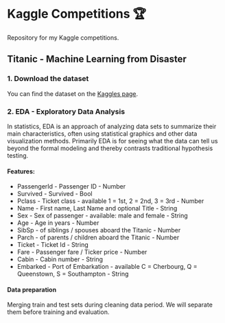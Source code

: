 # Kaggle Competitions 🏆
Repository for my Kaggle competitions.
## Titanic - Machine Learning from Disaster
### 1. Download the dataset
You can find the dataset on the [Kaggles page](https://www.kaggle.com/competitions/titanic/data).

### 2. EDA - Exploratory Data Analysis
In statistics, EDA is an approach of analyzing data sets to summarize their main characteristics, often using statistical graphics and other data visualization methods. Primarily EDA is for seeing what the data can tell us beyond the formal modeling and thereby contrasts traditional hypothesis testing.

#### Features:
  - PassengerId - Passenger ID - Number
  - Survived - Survived - Bool
  - Pclass - Ticket class - available 1 = 1st, 2 = 2nd, 3 = 3rd - Number
  - Name - First name, Last Name and optional Title - String
  - Sex - Sex of passenger - available: male and female - String
  - Age - Age in years - Number
  - SibSp - of siblings / spouses aboard the Titanic - Number
  - Parch - of parents / children aboard the Titanic - Number
  - Ticket - Ticket Id - String
  - Fare - Passenger fare / Ticker price - Number
  - Cabin - Cabin number - String
  - Embarked - Port of Embarkation - available C = Cherbourg, Q = Queenstown, S = Southampton - String

#### Data preparation
Merging train and test sets during cleaning data period.
We will separate them before training and evaluation.
